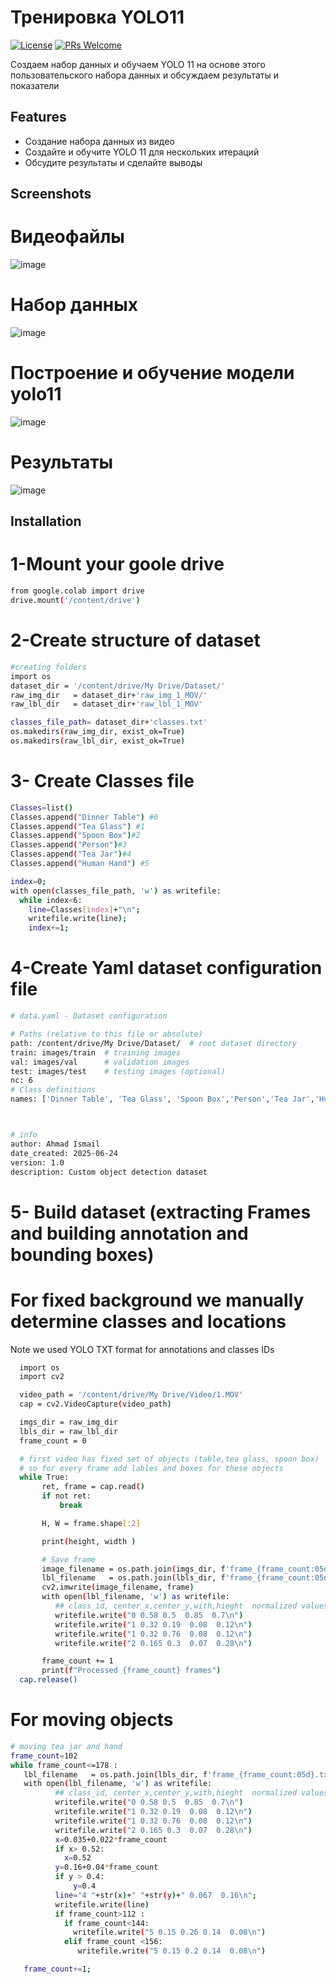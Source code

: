# Тренировка YOLO11

[![License](https://img.shields.io/badge/license-MIT-blue.svg)](LICENSE)
[![PRs Welcome](https://img.shields.io/badge/PRs-welcome-brightgreen.svg)](CONTRIBUTING.md)

Создаем набор данных и обучаем YOLO 11 на основе этого пользовательского набора данных и обсуждаем результаты и показатели
## Features

- Создание набора данных из видео
- Создайте и обучите YOLO 11 для нескольких итераций
- Обсудите результаты и сделайте выводы

## Screenshots
# Видеофайлы 
![image](https://github.com/user-attachments/assets/a7bb43d7-8bfc-4660-871c-bf4efeb479c0)
# Набор данных 
![image](https://github.com/user-attachments/assets/2c03bcbe-958f-4d1d-a90d-e2b32cd69d5d)
# Построение и обучение модели yolo11 
![image](https://github.com/user-attachments/assets/e5ae52a9-6a74-49cc-bc87-114c2de597f9)
 
# Результаты 
![image](https://github.com/user-attachments/assets/f5eeb9b4-78a8-4f45-be44-8a41a422f1af)


## Installation

# 1-Mount your goole drive
```bash
from google.colab import drive
drive.mount('/content/drive')
```

# 2-Create structure of dataset
```bash
#creating folders
import os
dataset_dir = '/content/drive/My Drive/Dataset/'
raw_img_dir   = dataset_dir+'raw_img_1_MOV/'
raw_lbl_dir   = dataset_dir+'raw_lbl_1_MOV'

classes_file_path= dataset_dir+'classes.txt'
os.makedirs(raw_img_dir, exist_ok=True)
os.makedirs(raw_lbl_dir, exist_ok=True)
```

# 3- Create Classes file
```bash
Classes=list()
Classes.append("Dinner Table") #0
Classes.append("Tea Glass") #1
Classes.append("Spoon Box")#2
Classes.append("Person")#3
Classes.append("Tea Jar")#4
Classes.append("Human Hand") #5

index=0;
with open(classes_file_path, 'w') as writefile:
  while index<6:
    line=Classes[index]+"\n";
    writefile.write(line);
    index+=1;
```

# 4-Create Yaml dataset configuration file
```bash
# data.yaml - Dataset configuration

# Paths (relative to this file or absolute)
path: /content/drive/My Drive/Dataset/  # root dataset directory
train: images/train  # training images
val: images/val      # validation images
test: images/test    # testing images (optional)
nc: 6
# Class definitions
names: ['Dinner Table', 'Tea Glass', 'Spoon Box','Person','Tea Jar','Human Hand']



# info
author: Ahmad Ismail
date_created: 2025-06-24
version: 1.0
description: Custom object detection dataset 
```

# 5- Build dataset (extracting Frames and building annotation and bounding boxes)

# For fixed  background we manually determine classes and locations
Note we used YOLO TXT format for annotations and classes IDs
```bash
  import os
  import cv2

  video_path = '/content/drive/My Drive/Video/1.MOV'
  cap = cv2.VideoCapture(video_path)

  imgs_dir = raw_img_dir
  lbls_dir = raw_lbl_dir
  frame_count = 0

  # first video has fixed set of objects (table,tea glass, spoon box)
  # so for every frame add lables and boxes for these objects
  while True:
       ret, frame = cap.read()
       if not ret:
           break

       H, W = frame.shape[:2]

       print(height, width )

       # Save frame
       image_filename = os.path.join(imgs_dir, f'frame_{frame_count:05d}.jpg')  # image file
       lbl_filename   = os.path.join(lbls_dir, f'frame_{frame_count:05d}.txt')  # label file according YOLO TXT format
       cv2.imwrite(image_filename, frame)
       with open(lbl_filename, 'w') as writefile:
          ## class_id, center_x,center_y,with,hieght  normalized values
          writefile.write("0 0.58 0.5  0.85  0.7\n")
          writefile.write("1 0.32 0.19  0.08  0.12\n")
          writefile.write("1 0.32 0.76  0.08  0.12\n")
          writefile.write("2 0.165 0.3  0.07  0.28\n")

       frame_count += 1
       print(f"Processed {frame_count} frames")
  cap.release()

```
# For moving objects
```bash
# moving tea jar and hand
frame_count=102
while frame_count<=178 :
   lbl_filename   = os.path.join(lbls_dir, f'frame_{frame_count:05d}.txt')  # label file according YOLO TXT format
   with open(lbl_filename, 'w') as writefile:
          ## class_id, center_x,center_y,with,hieght  normalized values
          writefile.write("0 0.58 0.5  0.85  0.7\n")
          writefile.write("1 0.32 0.19  0.08  0.12\n")
          writefile.write("1 0.32 0.76  0.08  0.12\n")
          writefile.write("2 0.165 0.3  0.07  0.28\n")
          x=0.035+0.022*frame_count
          if x> 0.52:
            x=0.52
          y=0.16+0.04*frame_count
          if y > 0.4:
              y=0.4
          line="4 "+str(x)+" "+str(y)+" 0.067  0.16\n";
          writefile.write(line)
          if frame_count>112 :
            if frame_count<144:
              writefile.write("5 0.15 0.26 0.14  0.08\n")
            elif frame_count <156:
               writefile.write("5 0.15 0.2 0.14  0.08\n")

   frame_count+=1;
```
